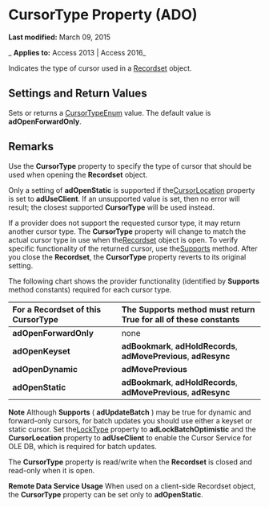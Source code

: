 
# CursorType Property (ADO)

 **Last modified:** March 09, 2015

 _ **Applies to:** Access 2013 | Access 2016_



Indicates the type of cursor used in a [Recordset](0f963bf8-f066-dc8a-b754-f427de712df1.md) object.

## Settings and Return Values

Sets or returns a [CursorTypeEnum](7c5fa8b2-85ea-a0a7-41f1-a78650aced3e.md) value. The default value is **adOpenForwardOnly**.


## Remarks

Use the  **CursorType** property to specify the type of cursor that should be used when opening the **Recordset** object.

Only a setting of  **adOpenStatic** is supported if the[CursorLocation](8a048bd4-ae25-a555-1c07-14364b7e6560.md) property is set to **adUseClient**. If an unsupported value is set, then no error will result; the closest supported **CursorType** will be used instead.

If a provider does not support the requested cursor type, it may return another cursor type. The  **CursorType** property will change to match the actual cursor type in use when the[Recordset](0f963bf8-f066-dc8a-b754-f427de712df1.md) object is open. To verify specific functionality of the returned cursor, use the[Supports](2b4062ce-44df-4e84-1ce9-d6618c10c2af.md) method. After you close the **Recordset**, the **CursorType** property reverts to its original setting.

The following chart shows the provider functionality (identified by  **Supports** method constants) required for each cursor type.



|**For a Recordset of this CursorType**|**The Supports method must return True for all of these constants**|
|:-----|:-----|
|**adOpenForwardOnly**|none|
|**adOpenKeyset**|**adBookmark**, **adHoldRecords**, **adMovePrevious**, **adResync**|
|**adOpenDynamic**|**adMovePrevious**|
|**adOpenStatic**|**adBookmark**, **adHoldRecords**, **adMovePrevious**, **adResync**|

 **Note**  Although  **Supports** ( **adUpdateBatch** ) may be true for dynamic and forward-only cursors, for batch updates you should use either a keyset or static cursor. Set the[LockType](1d2622dc-6cab-1b7f-98a8-97a41d5c047f.md) property to **adLockBatchOptimistic** and the **CursorLocation** property to **adUseClient** to enable the Cursor Service for OLE DB, which is required for batch updates.

The  **CursorType** property is read/write when the **Recordset** is closed and read-only when it is open.

 **Remote Data Service Usage** When used on a client-side Recordset object, the **CursorType** property can be set only to **adOpenStatic**.

